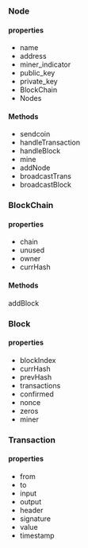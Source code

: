 ### Node
#### properties
- name
- address
- miner_indicator
- public_key
- private_key
- BlockChain
- Nodes

#### Methods
- sendcoin
- handleTransaction
- handleBlock
- mine
- addNode
- broadcastTrans
- broadcastBlock


### BlockChain
#### properties
- chain
- unused
- owner
- currHash

#### Methods
addBlock


### Block
#### properties
- blockIndex
- currHash
- prevHash
- transactions
- confirmed
- nonce
- zeros
- miner

### Transaction
#### properties
- from
- to
- input
- output
- header
- signature
- value
- timestamp
